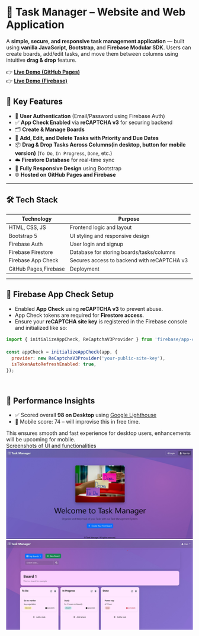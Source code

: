 # 📝 Task Manager – Website and Web Application

A **simple, secure, and responsive task management application** — built using **vanilla JavaScript**, **Bootstrap**, and **Firebase Modular SDK**. Users can create boards, add/edit tasks, and move them between columns using intuitive **drag & drop** feature.

👉 [**Live Demo (GitHub Pages)**](https://sanjayp29.github.io/TaskManager/)  
👉 [**Live Demo (Firebase)**](https://taskmanager-29.web.app/)  


## 🚀 Key Features

- 🔐 **User Authentication** (Email/Password using Firebase Auth)
- ✅ **App Check Enabled** via **reCAPTCHA v3** for securing backend
- 🗂️ **Create & Manage Boards**
- 📝 **Add, Edit, and Delete Tasks with Priority and Due Dates**
- 📦 **Drag & Drop Tasks Across Columns(in desktop, button for mobile version)** (`To Do`, `In Progress`, `Done`, etc.)
- ☁️ **Firestore Database** for real-time sync
- 📱 **Fully Responsive Design** using Bootstrap
- 🌐 **Hosted on GitHub Pages and Firebase**

---

## 🛠️ Tech Stack

| Technology            | Purpose                                      |
|-----------------------|----------------------------------------------|
| HTML, CSS, JS         | Frontend logic and layout                    |
| Bootstrap 5           | UI styling and responsive design             |
| Firebase Auth         | User login and signup                        |
| Firebase Firestore    | Database for storing boards/tasks/columns    |
| Firebase App Check    | Secures access to backend with reCAPTCHA v3  |
| GitHub Pages,Firebase | Deployment                                   |

---

## 🔐 Firebase App Check Setup

- Enabled **App Check** using **reCAPTCHA v3** to prevent abuse.
- App Check tokens are required for **Firestore access**.
- Ensure your **reCAPTCHA site key** is registered in the Firebase console and initialized like so:
```js
import { initializeAppCheck, ReCaptchaV3Provider } from 'firebase/app-check';

const appCheck = initializeAppCheck(app, {
  provider: new ReCaptchaV3Provider('your-public-site-key'),
  isTokenAutoRefreshEnabled: true,
});
```
<br>

## 🧪 Performance Insights

- ✅ Scored overall **98 on Desktop** using [Google Lighthouse](https://developers.google.com/web/tools/lighthouse)
- 📱 Mobile score: 74 – will improvise this in free time.

This ensures smooth and fast experience for desktop users, enhancements will be upcoming for mobile.
<br>
Screenshots of UI and functionalities
<br>
![Dashboard View](dashboard-view.jpg)
<br>
![Drag & Drop](board&task-view.jpg)

